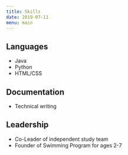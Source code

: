 ```yaml
---
title: Skills
date: 2019-07-11
menu: main
---
```


## Languages
- Java
- Python
- HTML/CSS

## Documentation
- Technical writing

## Leadership
- Co-Leader of independent study team
- Founder of Swimming Program for ages 2-7
